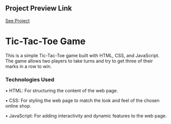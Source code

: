 
## Project Preview Link
[See Project](https://rastifar.github.io/tic-tak-toe/)


# Tic-Tac-Toe Game

This is a simple Tic-Tac-Toe game built with HTML, CSS, and JavaScript. The game allows two players to take turns and try to get three of their marks in a row to win.

### Technologies Used

•  HTML: For structuring the content of the web page.

•  CSS: For styling the web page to match the look and feel of the chosen online shop.

•  JavaScript: For adding interactivity and dynamic features to the web page.
